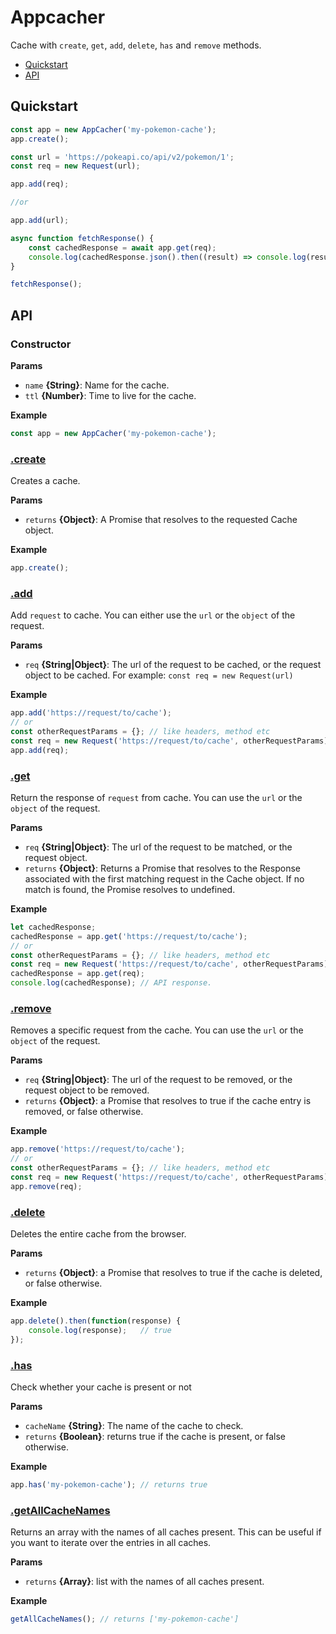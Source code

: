 # Appcacher
Cache with `create`, `get`, `add`, `delete`, `has` and `remove` methods.

> 

- [Quickstart](#quickstart)
- [API](#api)

## Quickstart

```js
const app = new AppCacher('my-pokemon-cache');
app.create();

const url = 'https://pokeapi.co/api/v2/pokemon/1';
const req = new Request(url);

app.add(req);           

//or 

app.add(url);

async function fetchResponse() {
    const cachedResponse = await app.get(req);
    console.log(cachedResponse.json().then((result) => console.log(result))); // will console result from the cache which came from the pokeApi. 
}

fetchResponse();
```

## API

### Constructor

**Params**

* `name` **{String}**: Name for the cache.
* `ttl` **{Number}**: Time to live for the cache.

**Example**

```js
const app = new AppCacher('my-pokemon-cache');
```

### [.create](index.js#L10)

Creates a cache.

**Params**

* `returns` **{Object}**: A Promise that resolves to the requested Cache object.                            

**Example**

```js
app.create();
```

### [.add](index.js#L16)

Add `request` to cache. You can either use the `url` or the `object` of the request.

**Params**

* `req` **{String|Object}**: The url of the request to be cached, or the request object to be cached. For example: `const req = new Request(url)` 

**Example**

```js
app.add('https://request/to/cache');
// or
const otherRequestParams = {}; // like headers, method etc
const req = new Request('https://request/to/cache', otherRequestParams)
app.add(req);
```

### [.get](index.js#L20)

Return the response of `request` from cache. You can use the `url` or the `object` of the request.

**Params**

* `req` **{String|Object}**: The url of the request to be matched, or the request object.
* `returns` **{Object}**: Returns a Promise that resolves to the Response associated with the first matching request in the Cache object. If no match is found, the Promise resolves to undefined.

**Example**

```js
let cachedResponse; 
cachedResponse = app.get('https://request/to/cache');
// or
const otherRequestParams = {}; // like headers, method etc
const req = new Request('https://request/to/cache', otherRequestParams)
cachedResponse = app.get(req);
console.log(cachedResponse); // API response. 
```

### [.remove](index.js#L24)

Removes a specific request from the cache. You can use the `url` or the `object` of the request.

**Params**

* `req` **{String|Object}**: The url of the request to be removed, or the request object to be removed.
* `returns` **{Object}**: a Promise that resolves to true if the cache entry is removed, or false otherwise.

**Example**

```js
app.remove('https://request/to/cache');
// or
const otherRequestParams = {}; // like headers, method etc
const req = new Request('https://request/to/cache', otherRequestParams)
app.remove(req);
```

### [.delete](index.js#L28)

Deletes the entire cache from the browser. 

**Params**

* `returns` **{Object}**: a Promise that resolves to true if the cache is deleted, or false otherwise.                         

**Example**

```js
app.delete().then(function(response) {
    console.log(response);   // true
});
```

### [.has](index.js#L34)

Check whether your cache is present or not 

**Params**

* `cacheName` **{String}**: The name of the cache to check.
* `returns` **{Boolean}**: returns true if the cache is present, or false otherwise.                         

**Example**

```js
app.has('my-pokemon-cache'); // returns true
```

### [.getAllCacheNames](index.js#L40)

Returns an array with the names of all caches present. This can be useful if you want to iterate over the entries in all caches. 

**Params**

* `returns` **{Array}**: list with the names of all caches present.

**Example**

```js
getAllCacheNames(); // returns ['my-pokemon-cache']
```
